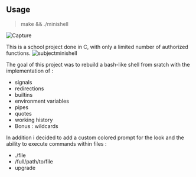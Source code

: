 ## Usage
> make && ./minishell

![Capture](https://user-images.githubusercontent.com/59654989/160000918-2aae5c61-20d6-4a6b-9985-9dfe27d3e6f3.PNG)

This is a school project done in C, with only a limited number of authorized functions.
![subjectminishell](https://user-images.githubusercontent.com/59654989/160003049-09fc6cc1-2d32-45f7-bec7-034998d6992d.PNG)

The goal of this project was to rebuild a bash-like shell from sratch with the implementation of :
- signals
- redirections
- builtins
- environment variables
- pipes
- quotes
- working history
- Bonus : wildcards

In addition i decided to add a custom colored prompt for the look and the ability to execute commands within files :
- ./file
- /full/path/to/file
- upgrade
